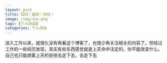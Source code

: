 ```yaml
---
layout: post
title: 回归！踏实！向往！
image: /img/sun.png
tags: [个人闲谈]
categories: 个人闲谈
---
```


进入工作以来，就很久没有再看这个博客了，也很少再关注相关的内容了。但经过工作的一些经历发现，其实有些东西感觉就是上天命中注定的，你不能改变什么，自己也只能顺着上天的安排去走下去，去走下去